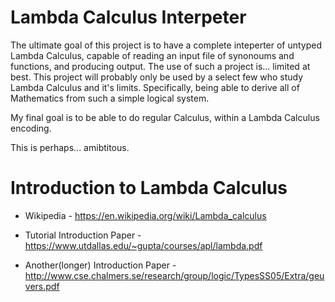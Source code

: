 # Lambda Calculus Interpeter

The ultimate goal of this project is to have a complete inteperter of untyped Lambda Calculus, capable of reading an input file of synonoums and functions, and producing output.
The use of such a project is... limited at best. This project will probably only be used by a select few who study Lambda Calculus and it's limits. Specifically, being able to derive all of Mathematics from such a simple logical system.

My final goal is to be able to do regular Calculus, within a Lambda Calculus encoding.

This is perhaps... amibtitous.


# Introduction to Lambda Calculus

* Wikipedia - https://en.wikipedia.org/wiki/Lambda_calculus

* Tutorial Introduction Paper - https://www.utdallas.edu/~gupta/courses/apl/lambda.pdf

* Another(longer) Introduction Paper - http://www.cse.chalmers.se/research/group/logic/TypesSS05/Extra/geuvers.pdf
